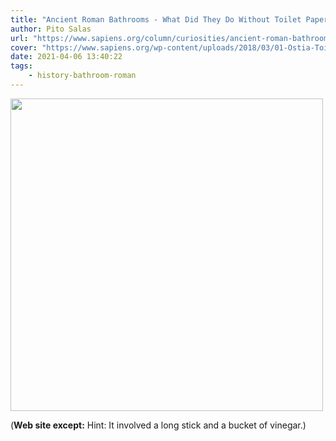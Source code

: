 ```yaml
---
title: "Ancient Roman Bathrooms - What Did They Do Without Toilet Paper?"
author: Pito Salas
url: "https://www.sapiens.org/column/curiosities/ancient-roman-bathrooms" 
cover: "https://www.sapiens.org/wp-content/uploads/2018/03/01-Ostia-Toilets-Fubar-Obfusco-Wikimedia-Commons-1024x628.jpg" 
date: 2021-04-06 13:40:22
tags:
    - history-bathroom-roman
---
```

<img src=https://www.sapiens.org/wp-content/uploads/2018/03/01-Ostia-Toilets-Fubar-Obfusco-Wikimedia-Commons-1024x628.jpg width="500">



(**Web site except:** Hint: It involved a long stick and a bucket of vinegar.) 
